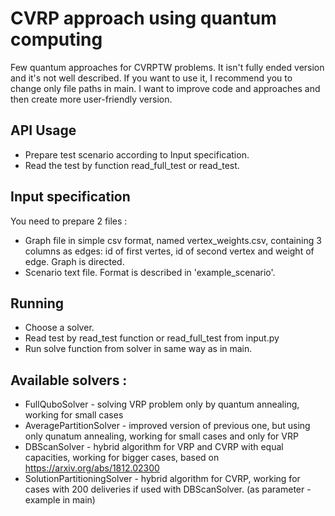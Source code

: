 # CVRP approach using quantum computing

Few quantum approaches for CVRPTW problems. It isn't fully ended version and it's not well described. If you want to use it, I recommend you to change only file paths in main. I want to improve code and approaches and then create more user-friendly version.

## API Usage

* Prepare test scenario according to Input specification.
* Read the test by function read_full_test or read_test.

## Input specification

You need to prepare 2 files :

* Graph file in simple csv format, named vertex_weights.csv, containing 3 columns as edges: id of first vertes, id of second vertex and weight of edge. Graph is directed.
* Scenario text file. Format is described in 'example_scenario'.

## Running

* Choose a solver.
* Read test by read_test function or read_full_test from input.py
* Run solve function from solver in same way as in main.


## Available solvers :

* FullQuboSolver - solving VRP problem only by quantum annealing, working for small cases
* AveragePartitionSolver - improved version of previous one, but using only qunatum annealing, working for small cases and only for VRP
* DBScanSolver - hybrid algorithm for VRP and CVRP with equal capacities, working for bigger cases, based on https://arxiv.org/abs/1812.02300
* SolutionPartitioningSolver - hybrid algorithm for CVRP, working for cases with 200 deliveries if used with DBScanSolver. (as parameter - example in main)
